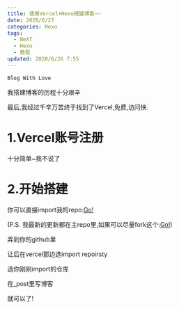 ```yaml
---
title: 使用Vercel+Hexo搭建博客~~
date: 2020/6/27
categories: Hexo
tags:
  - NeXT
  - Hexo
  - 教程
updated: 2020/6/26 7:55
---
```


```bash
Blog With Love
```
<!--more-->

我搭建博客的历程十分艰辛

最后,我经过千辛万苦终于找到了Vercel,免费,访问快.

# 1.Vercel账号注册
十分简单~我不说了

# 2.开始搭建

你可以直接import我的repo:[Go!](https://github.com/JiangYuShuo10023/Hexo-Template-NeXT)

(P.S. 我最新的更新都在主repo里,如果可以尽量fork这个:[Go!](https://github.com/JiangYuShuo10023))

弄到你的github里

让后在vercel那边选import repoirsty

选你刚刚import的仓库

在_post里写博客

就可以了!
